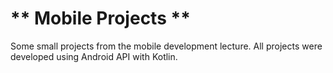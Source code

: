 # ** Mobile Projects **

Some small projects from the mobile development lecture.
All projects were developed using Android API with Kotlin.

